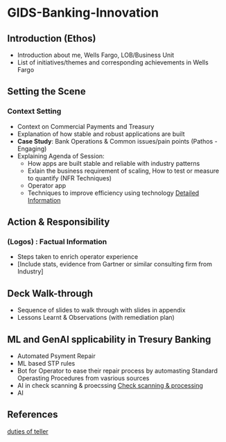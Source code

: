 # GIDS-Banking-Innovation

## Introduction (Ethos)
 - Introduction about me, Wells Fargo, LOB/Business Unit
 - List of initiatives/themes and corresponding achievements in Wells Fargo

## Setting the Scene
### Context Setting
- Context on Commercial Payments and Treasury
- Explanation of how stable and robust applications are built
- **Case Study**: Bank Operations & Common issues/pain points (Pathos - Engaging)
- Explaining Agenda of Session:
  - How apps are built stable and reliable with industry patterns    
  - Exlain the business requirement of scaling, How to test or measure to quantify (NFR Techniques)     
  - Operator app
  - Techniques to improve efficiency using technology
[Detailed Information](Slides-Walkthrough-Narration.md)

## Action & Responsibility
### (Logos) : Factual Information
- Steps taken to enrich operator experience
- [Include stats, evidence from Gartner or similar consulting firm from Industry]

## Deck Walk-through
- Sequence of slides to walk through with slides in appendix
- Lessons Learnt & Observations (with remediation plan)

## ML and GenAI spplicability in Tresury Banking
- Automated Psyment Repair
- ML based STP rules
- Bot for Operator to ease their repair process by automasting Standard Operasting Procedures from vasrious sources 
- AI in check scanning & proecssing [Check scanning & processing](/references/check-processing-ai)
- AI 

## References
[duties of teller](references/teller.md)
